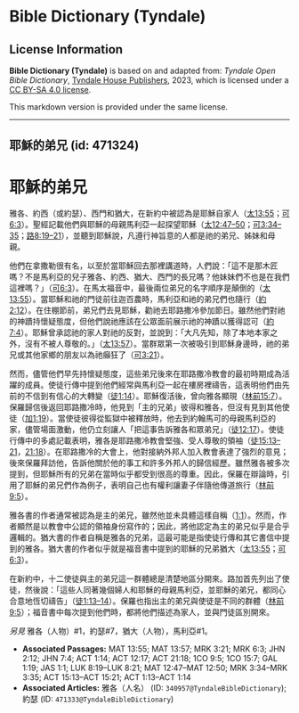 # Bible Dictionary (Tyndale)

## License Information

**Bible Dictionary (Tyndale)** is based on and adapted from: _Tyndale Open Bible Dictionary_, [Tyndale House Publishers](https://tyndaleopenresources.com/), 2023, which is licensed under a [CC BY-SA 4.0 license](https://creativecommons.org/licenses/by-sa/4.0/legalcode.en).

This markdown version is provided under the same license.



--------------------------------

## 耶穌的弟兄 (id: 471324)

耶穌的弟兄
=====

雅各、約西（或約瑟）、西門和猶大，在新約中被認為是耶穌自家人（[太13:55](https://ref.ly/Matt13:55)；[可6:3](https://ref.ly/Mark6:3)）。聖經記載他們與耶穌的母親馬利亞一起探望耶穌（[太12:47–50](https://ref.ly/Matt12:47-Matt12:50)；[可3:34–35](https://ref.ly/Mark3:34-Mark3:35)；[路8:19–21](https://ref.ly/Luke8:19-Luke8:21)），並聽到耶穌說，凡遵行神旨意的人都是祂的弟兄、姊妹和母親。

他們在拿撒勒很有名，以至於當耶穌回去那裡講道時，人們說：「這不是那木匠嗎？不是馬利亞的兒子雅各、約西、猶大、西門的長兄嗎？他妹妹們不也是在我們這裡嗎？」（[可6:3](https://ref.ly/Mark6:3)）。在馬太福音中，最後兩位弟兄的名字順序是顛倒的（[太13:55](https://ref.ly/Matt13:55)）。當耶穌和祂的門徒前往迦百農時，馬利亞和祂的弟兄們也隨行（[約2:12](https://ref.ly/John2:12)）。在住棚節前，弟兄們去見耶穌，勸祂去耶路撒冷參加節日。雖然他們對祂的神蹟持懷疑態度，但他們說祂應該在公眾面前展示祂的神蹟以獲得認可（[約7:4](https://ref.ly/John7:4)）。耶穌曾承認祂的家人對祂的反對，並說到：「大凡先知，除了本地本家之外，沒有不被人尊敬的。」（[太13:57](https://ref.ly/Matt13:57)）。當群眾第一次被吸引到耶穌身邊時，祂的弟兄或其他家鄉的朋友以為祂癲狂了（[可3:21](https://ref.ly/Mark3:21)）。

然而，儘管他們早先持懷疑態度，這些弟兄後來在耶路撒冷教會的最初時期成為活躍的成員。使徒行傳中提到他們經常與馬利亞一起在樓房裡禱告，這表明他們由先前的不信到有信心的大轉變（[徒1:14](https://ref.ly/Acts1:14)）。耶穌復活後，曾向雅各顯現（[林前15:7](https://ref.ly/1Cor15:7)）。保羅歸信後返回耶路撒冷時，他見到「主的兄弟」彼得和雅各，但沒有見到其他使徒（[加1:19](https://ref.ly/Gal1:19)）。當使徒彼得從監獄中被釋放時，他去到約翰馬可的母親馬利亞的家，儘管場面激動，他仍立刻讓人「把這事告訴雅各和眾弟兄」（[徒12:17](https://ref.ly/Acts12:17)）。使徒行傳中的多處記載表明，雅各是耶路撒冷教會堅強、受人尊敬的領袖（[徒15:13–21](https://ref.ly/Acts15:13-Acts15:21)，[21:18](https://ref.ly/Acts21:18)）。在耶路撒冷的大會上，他對接納外邦人加入教會表達了強烈的意見；後來保羅拜訪他，告訴他關於他的事工和許多外邦人的歸信經歷。雖然雅各被多次提到，但耶穌所有的兄弟在當時似乎都受到很高的尊重。因此，保羅在辯論時，引用了耶穌的弟兄們作為例子，表明自己也有權利讓妻子伴隨他傳道旅行（[林前9:5](https://ref.ly/1Cor9:5)）。

雅各書的作者通常被認為是主的弟兄，雖然他並未具體這樣自稱（[1:1](https://ref.ly/Jas1:1)）。然而，作者顯然是以教會中公認的領袖身份寫作的；因此，將他認定為主的弟兄似乎是合乎邏輯的。猶大書的作者自稱是雅各的兄弟，這最可能是指使徒行傳和其它書信中提到的雅各。猶大書的作者似乎就是福音書中提到的耶穌的兄弟猶大（[太13:55](https://ref.ly/Matt13:55)；[可6:3](https://ref.ly/Mark6:3)）。

在新約中，十二使徒與主的弟兄這一群體總是清楚地區分開來。路加首先列出了使徒，然後說：「這些人同著幾個婦人和耶穌的母親馬利亞，並耶穌的弟兄，都同心合意地恆切禱告」（[徒1:13–14](https://ref.ly/Acts1:13-Acts1:14)）。保羅也指出主的弟兄與使徒是不同的群體（[林前9:5](https://ref.ly/1Cor9:5)）；福音書中每次提到他們時，都將他們描述為家人，並與門徒區別開來。

*另見* 雅各（人物）\#1，約瑟\#7，猶大（人物），馬利亞\#1。

* **Associated Passages:** MAT 13:55; MAT 13:57; MRK 3:21; MRK 6:3; JHN 2:12; JHN 7:4; ACT 1:14; ACT 12:17; ACT 21:18; 1CO 9:5; 1CO 15:7; GAL 1:19; JAS 1:1; LUK 8:19–LUK 8:21; MAT 12:47–MAT 12:50; MRK 3:34–MRK 3:35; ACT 15:13–ACT 15:21; ACT 1:13–ACT 1:14
* **Associated Articles:** 雅各（人名） (ID: `340957@TyndaleBibleDictionary`); 約瑟 (ID: `471333@TyndaleBibleDictionary`)

